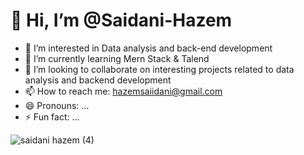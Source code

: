 # 👋 Hi, I’m @Saidani-Hazem
- 👀 I’m interested in Data analysis and back-end development
- 🌱 I’m currently learning Mern Stack & Talend
- 💞️ I’m looking to collaborate on interesting projects related to data analysis and backend development
- 📫 How to reach me: hazemsaiidani@gmail.com
- 😄 Pronouns: ...
- ⚡ Fun fact: ...


<!---
Saidani-Hazem/Saidani-Hazem is a ✨ special ✨ repository because its `README.md` (this file) appears on your GitHub profile.
You can click the Preview link to take a look at your changes.
--->
![saidani hazem (4)](https://github.com/user-attachments/assets/e8837bf3-0294-45f9-b7e6-f5a3c6d66fda)
